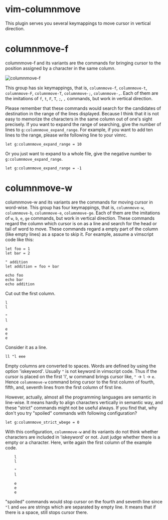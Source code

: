 vim-columnmove
================

This plugin serves you several keymappings to move cursor in vertical direction.

# columnmove-f
columnmove-f and its variants are the commands for bringing cursor to the position assigned by a character in the same column.

![columnmove-f](http://kura2.photozou.jp/pub/986/3080986/photo/199161494.v1394284952.gif)

This group has six keymappings, that is, `columnmove-f`, `columnmove-t`, `columnmove-F`, `columnmove-T`, `columnmove-;`, `columnmove-,`.  Each of them are the imitations of `f`, `t`, `F`, `T`, `;`, `,` commands, but work in vertical direction.

Please remember that these commands would search for the candidates of destination in the range of the lines displayed. Because I think that it is not easy to memorize the characters in the same column out of one's sight precisely. If you want to expand the range of searching, give the number of lines to `g:columnmove_expand_range`. For example, if you want to add ten lines to the range, please write following line to your vimrc.

`
	let g:columnmove_expand_range = 10
`

Or you just want to expand to a whole file, give the negative number to `g:columnmove_expand_range`.

`
	let g:columnmove_expand_range = -1
`


# columnmove-w
columnmove-w and its variants are the commands for moving cursor in word-wise.  This group has four keymappings, that is, `columnmove-w`, `columnmove-b`, `columnmove-e`, `columnmove-ge`. Each of them are the imitations of `w`, `b`, `e`, `ge` commands, but work in vertical direction. These commands regard the column which cursor is on as a line and search for the head or tail of word to move.  These commands regard a empty part of the column (like empty lines) as a space to skip it. For example, assume a vimscript code like this:

```vim
let foo = 1
let bar = 2

" addition
let addition = foo + bar

echo foo
echo bar
echo addition
```

Cut out the first column.

```
l
l

"
l

e
e
e
```

Consider it as a line.

`
ll "l eee
`

Empty columns are converted to spaces. Words are defined by using the option 'iskeyword'. Usually `"` is not keyword in vimscript code. Thus if the cursor is placed on the first 'l', w command brings cursor like, `"` -> `l` -> `e`.  Hence `columnmove-w` command bring cursor to the first column of fourth, fifth, and, seventh lines from the first column of first line.

However, actually, almost all the programming languages are semantic in line-wise. It means hardly to align characters vertically in semantic way, and these "strict" commands might not be useful always. If you find that, why don't you try "spoiled" commands with following configuration?

`
	let g:columnmove_strict_wbege = 0
`

With this configuration, `columnmove-w` and its variants do not think whether characters are included in 'iskeyword' or not. Just judge whether there is a empty or a character. Here, write again the first column of the example code.

```
	l
	l

	"
	l

	e
	e
	e
```

"spoiled" commands would stop cursor on the fourth and seventh line since `"l` and `eee` are strings which are separated by empty line. It means that if there is a space, still stops cursor there.
